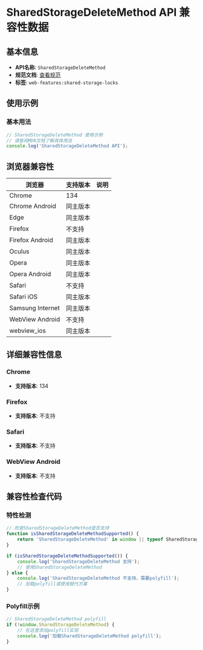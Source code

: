 # SharedStorageDeleteMethod API 兼容性数据

## 基本信息

- **API名称**: `SharedStorageDeleteMethod`
- **规范文档**: [查看规范](https://wicg.github.io/shared-storage/#sharedstoragedeletemethod)
- **标签**: `web-features:shared-storage-locks`

## 使用示例

### 基本用法

```javascript
// SharedStorageDeleteMethod 使用示例
// 请查阅MDN文档了解具体用法
console.log('SharedStorageDeleteMethod API');
```

## 浏览器兼容性

| 浏览器 | 支持版本 | 说明 |
|--------|----------|------|
| Chrome | 134 |  |
| Chrome Android | 同主版本 |  |
| Edge | 同主版本 |  |
| Firefox | 不支持 |  |
| Firefox Android | 同主版本 |  |
| Oculus | 同主版本 |  |
| Opera | 同主版本 |  |
| Opera Android | 同主版本 |  |
| Safari | 不支持 |  |
| Safari iOS | 同主版本 |  |
| Samsung Internet | 同主版本 |  |
| WebView Android | 不支持 |  |
| webview_ios | 同主版本 |  |

## 详细兼容性信息

### Chrome

- **支持版本**: 134

### Firefox

- **支持版本**: 不支持

### Safari

- **支持版本**: 不支持

### WebView Android

- **支持版本**: 不支持

## 兼容性检查代码

### 特性检测

```javascript
// 检查SharedStorageDeleteMethod是否支持
function isSharedStorageDeleteMethodSupported() {
    return 'SharedStorageDeleteMethod' in window || typeof SharedStorageDeleteMethod !== 'undefined';
}

if (isSharedStorageDeleteMethodSupported()) {
    console.log('SharedStorageDeleteMethod 支持');
    // 使用SharedStorageDeleteMethod
} else {
    console.log('SharedStorageDeleteMethod 不支持，需要polyfill');
    // 加载polyfill或使用替代方案
}
```

### Polyfill示例

```javascript
// SharedStorageDeleteMethod polyfill
if (!window.SharedStorageDeleteMethod) {
    // 在这里添加polyfill实现
    console.log('加载SharedStorageDeleteMethod polyfill');
}
```

